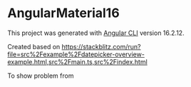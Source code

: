 # AngularMaterial16

This project was generated with [Angular CLI](https://github.com/angular/angular-cli) version 16.2.12.

Created based on
https://stackblitz.com/run?file=src%2Fexample%2Fdatepicker-overview-example.html,src%2Fmain.ts,src%2Findex.html

To show problem from 
